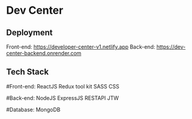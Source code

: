 # Dev Center

## Deployment
Front-end: https://developer-center-v1.netlify.app
Back-end: https://dev-center-backend.onrender.com

## Tech Stack
#Front-end:
ReactJS
Redux tool kit
SASS CSS


#Back-end:
NodeJS ExpressJS
RESTAPI
JTW


#Database:
MongoDB
